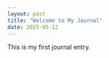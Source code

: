 ```yaml
---
layout: post
title: "Welcome to My Journal"
date: 2025-05-12
---
```

This is my first journal entry.
